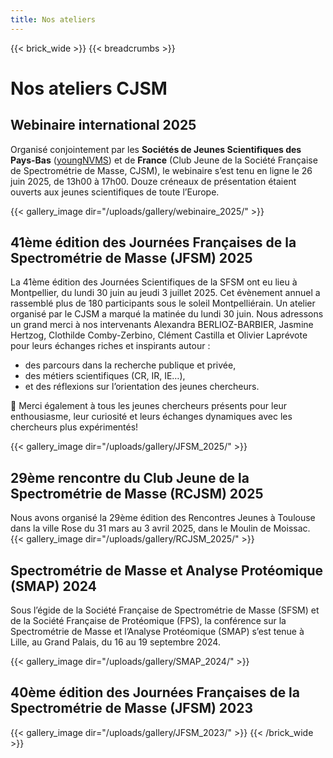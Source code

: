 ```yaml
---
title: Nos ateliers
---
```


{{< brick_wide >}}
{{< breadcrumbs >}}


# Nos ateliers CJSM


## Webinaire international 2025

Organisé conjointement par les **Sociétés de Jeunes Scientifiques des Pays-Bas** ([youngNVMS](https://www.nvms.nl/index.php/young-nvms/)) et de **France** (Club Jeune de la Société Française de Spectrométrie de Masse, CJSM), le webinaire s’est tenu en ligne le 26 juin 2025, de 13h00 à 17h00. Douze créneaux de présentation étaient ouverts aux jeunes scientifiques de toute l’Europe. 

{{< gallery_image dir="/uploads/gallery/webinaire_2025/" >}}

## 41ème édition des Journées Françaises de la Spectrométrie de Masse (JFSM) 2025

La 41ème édition des Journées Scientifiques de la SFSM ont eu lieu à Montpellier, du lundi 30 juin au jeudi 3 juillet 2025. Cet évènement annuel a rassemblé plus de 180 participants sous le soleil Montpelliérain. Un atelier organisé par le CJSM a marqué la matinée du lundi 30 juin. Nous adressons un grand merci à nos intervenants  Alexandra BERLIOZ-BARBIER, Jasmine Hertzog, Clothilde Comby-Zerbino, Clément Castilla et Olivier Laprévote pour leurs échanges riches et inspirants autour :
- des parcours dans la recherche publique et privée,
- des métiers scientifiques (CR, IR, IE…),
- et des réflexions sur l’orientation des jeunes chercheurs.

👏 Merci également à tous les jeunes chercheurs présents pour leur enthousiasme, leur curiosité et leurs échanges dynamiques avec les chercheurs plus expérimentés!

{{< gallery_image dir="/uploads/gallery/JFSM_2025/" >}}

## 29ème rencontre du Club Jeune de la Spectrométrie de Masse (RCJSM) 2025

Nous avons organisé la 29ème édition des Rencontres Jeunes à Toulouse dans la ville Rose du 31 mars au 3 avril 2025, dans le Moulin de Moissac. 
{{< gallery_image dir="/uploads/gallery/RCJSM_2025/" >}}

## Spectrométrie de Masse et Analyse Protéomique (SMAP) 2024

Sous l’égide de la Société Française de Spectrométrie de Masse (SFSM) et de la Société Française de Protéomique (FPS), la conférence sur la Spectrométrie de Masse et l’Analyse Protéomique (SMAP) s’est tenue à Lille, au Grand Palais, du 16 au 19 septembre 2024.

{{< gallery_image dir="/uploads/gallery/SMAP_2024/" >}}

## 40ème édition des Journées Françaises de la Spectrométrie de Masse (JFSM) 2023
{{< gallery_image dir="/uploads/gallery/JFSM_2023/" >}}
{{< /brick_wide >}}